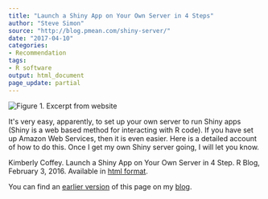 ```yaml
---
title: "Launch a Shiny App on Your Own Server in 4 Steps"
author: "Steve Simon"
source: "http://blog.pmean.com/shiny-server/"
date: "2017-04-10"
categories:
- Recommendation
tags:
- R software
output: html_document
page_update: partial
---
```


![Figure 1. Excerpt from website](http://www.pmean.com/new-images/17/shiny-server01.png)

<div class="notes">

It's very easy, apparently, to set up your own server to run Shiny apps
(Shiny is a web based method for interacting with R code). If you have
set up Amazon Web Services, then it is even easier. Here is a detailed
account of how to do this. Once I get my own Shiny server going, I will
let you know.

Kimberly Coffey. Launch a Shiny App on Your Own Server in 4 Step. R
Blog, February 3, 2016. Available in [html format][cof1].

[cof1]: http://www.kimberlycoffey.com/blog/2016/2/13/mlz90wjw0k76446xkg262prvjp0l8u

You can find an [earlier version][sim1] of this page on my [blog][sim2].

[sim1]: http://blog.pmean.com/shiny-server.md/
[sim2]: http://blog.pmean.com

</div>



